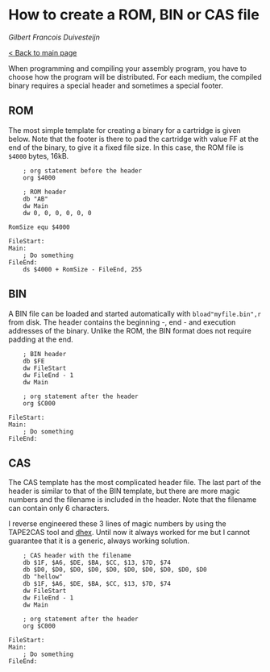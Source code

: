 # How to create a ROM, BIN or CAS file

_Gilbert Francois Duivesteijn_

[< Back to main page](index.html)



When programming and compiling your assembly program, you have to choose how the program will be distributed. For each medium, the compiled binary requires a special header and sometimes a special footer. 

## ROM

The most simple template for creating a binary for a cartridge is given below. Note that the footer is there to pad the cartridge with value FF at the end of the binary, to give it a fixed file size. In this case, the ROM file is `$4000` bytes, 16kB.

```assembly
    ; org statement before the header
    org $4000

    ; ROM header
    db "AB"
    dw Main
    dw 0, 0, 0, 0, 0, 0

RomSize equ $4000

FileStart:
Main:
    ; Do something
FileEnd:
    ds $4000 + RomSize - FileEnd, 255
```

## BIN

A BIN file can be loaded and started automatically with `bload"myfile.bin",r` from disk. The header contains the beginning -, end -  and execution addresses of the binary. Unlike the ROM, the BIN format does not require padding at the end.

```assembly
    ; BIN header
    db $FE
    dw FileStart
    dw FileEnd - 1
    dw Main

    ; org statement after the header
    org $C000

FileStart:
Main:
    ; Do something
FileEnd:
```

## CAS

The CAS template has the most complicated header file. The last part of the header is similar to that of the BIN template, but there are more magic numbers and the filename is included in the header. Note that the filename can contain only 6 characters.

I reverse engineered these 3 lines of magic numbers by using the TAPE2CAS tool and [dhex](https://manpages.ubuntu.com/manpages/jammy/man1/dhex.1.html).  Until now it always worked for me but I cannot guarantee that it is a generic, always working solution.

```assembly
    ; CAS header with the filename
    db $1F, $A6, $DE, $BA, $CC, $13, $7D, $74
    db $D0, $D0, $D0, $D0, $D0, $D0, $D0, $D0, $D0, $D0
    db "hellow"
    db $1F, $A6, $DE, $BA, $CC, $13, $7D, $74
    dw FileStart
    dw FileEnd - 1
    dw Main

    ; org statement after the header
    org $C000

FileStart:
Main:
    ; Do something
FileEnd:
```

